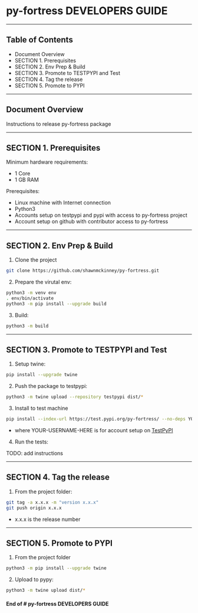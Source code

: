 # py-fortress DEVELOPERS GUIDE
-------------------------------------------------------------------------------

## Table of Contents

 * Document Overview
 * SECTION 1. Prerequisites
 * SECTION 2. Env Prep & Build
 * SECTION 3. Promote to TESTPYPI and Test
 * SECTION 4. Tag the release
 * SECTION 5. Promote to PYPI
___________________________________________________________________________________
## Document Overview

Instructions to release py-fortress package
___________________________________________________________________________________
## SECTION 1. Prerequisites

Minimum hardware requirements:
 * 1 Core
 * 1 GB RAM

Prerequisites:
 * Linux machine with Internet connection
 * Python3
 * Accounts setup on testpypi and pypi with access to py-fortress project
 * Account setup on github with contributor access to py-fortress

________________________________________________________________________________
## SECTION 2. Env Prep & Build

1. Clone the project
```bash
git clone https://github.com/shawnmckinney/py-fortress.git
```

2. Prepare the virutal env:
```bash
python3 -m venv env
. env/bin/activate
python3 -m pip install --upgrade build
```

3. Build:
```bash
python3 -m build
```
________________________________________________________________________________
## SECTION 3. Promote to TESTPYPI and Test

1. Setup twine:
```bash
pip install --upgrade twine 
```

2. Push the package to testpypi:
```bash
python3 -m twine upload --repository testpypi dist/*
```

3. Install to test machine
```bash
pip install --index-url https://test.pypi.org/py-fortress/ --no-deps YOUR-USERNAME-HERE
```

* where YOUR-USERNAME-HERE is for account setup on [TestPyPI](https://test.pypi.org/project/)

4. Run the tests:

TODO: add instructions

________________________________________________________________________________
## SECTION 4. Tag the release

1. From the project folder:
```bash
git tag -a x.x.x -m "version x.x.x"
git push origin x.x.x
```

* x.x.x is the release number

________________________________________________________________________________
## SECTION 5. Promote to PYPI

1. From the project folder
```bash
python3 -m pip install --upgrade twine
```

2. Upload to pypy:
```bash
python3 -m twine upload dist/*
```

#### End of # py-fortress DEVELOPERS GUIDE